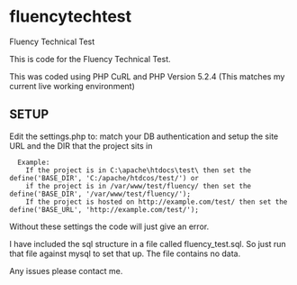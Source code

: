 fluencytechtest
===============

Fluency Technical Test

This is code for the Fluency Technical Test.

This was coded using PHP CuRL and PHP Version 5.2.4 (This matches my current live working environment)

SETUP
-------

Edit the settings.php to:
      match your DB authentication and setup
      the site URL and the DIR that the project sits in

      Example:
        If the project is in C:\apache\htdocs\test\ then set the define('BASE_DIR', 'C:/apache/htdcos/test/') or
        if the project is in /var/www/test/fluency/ then set the define('BASE_DIR', '/var/www/test/fluency/');
        If the project is hosted on http://example.com/test/ then set the define('BASE_URL', 'http://example.com/test/');
  
Without these settings the code will just give an error.

I have included the sql structure in a file called fluency_test.sql. So just run that file against mysql to set 
that up. The file contains no data.

Any issues please contact me.
